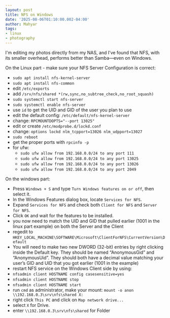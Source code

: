 ```yaml
---
layout: post
title: NFS on Windows
date: '2025-08-06T01:10:00.002-04:00'
author: Mahyar
tags:
- linux
- photography
---
```


I'm editing my photos directly from my NAS, and I’ve found that NFS, with its smaller overhead, performs better than Samba—even on Windows.

On the Linux part - make sure your NFS Server Configuration is correct:
- `sudo apt install nfs-kernel-server`
- `sudo apt install nfs-common`
- edit `/etc/exports`
- add `/srv/nfs/shared *(rw,sync,no_subtree_check,no_root_squash)`
- `sudo systemctl start nfs-server`
- `sudo systemctl enable nfs-server`
- use `id` to get the UID and GID of the user you plan to use
- edit the default config: `/etc/default/nfs-kernel-server`
- change: `RPCMOUNTDOPTS="--port 13025"`
- edit or create `/etc/modprobe.d/lockd.conf`
- change: `options lockd nlm_tcpport=13026 nlm_udpport=13027`
- `sudo reboot`
- get the proper ports with `rpcinfo -p`
- for ufw:
    - `sudo ufw allow from 192.168.0.0/24 to any port 111`
    - `sudo ufw allow from 192.168.0.0/24 to any port 13025`
    - `sudo ufw allow from 192.168.0.0/24 to any port 13026`
    - `sudo ufw allow from 192.168.0.0/24 to any port 2049`

On the windows part:
- Press `Windows + S` and type `Turn Windows features on or off`, then select it.
- In the Windows Features dialog box, locate `Services for NFS`.
- Expand `Services for NFS` and check both `Client for NFS` and `Server for NFS`.
- Click `OK` and wait for the features to be installed.
- you now need to match the UID and GID that pulled earlier (1001 in the linux part example) on both the Server and the Client
- regedit to `HKEY_LOCAL_MACHINE\SOFTWARE\Microsoft\ClientForNFS\CurrentVersion\Default`
- You will need to make two new DWORD (32-bit) entries by right clicking inside the Default key. They should be named “AnonymousGid” and “AnonymousUid”. They should both have a decimal value matching your user’s GID and UID that you got earlier (1001 in the example)
- restart NFS service on the Windows Client side by using:
- `nfsadmin client HOSTNAME config casesensitive=yes`
- `nfsadmin client HOSTNAME stop`
- `nfsadmin client HOSTNAME start`
- run `cmd` as administrator, make your mount: `mount -o anon \\192.168.0.3\srv\nfs\shared X:`
- right click `This PC` and click on `Map network drive...`
- select `X` for Drive.
- enter `\\192.168.0.3\srv\nfs\shared` for Folder 
